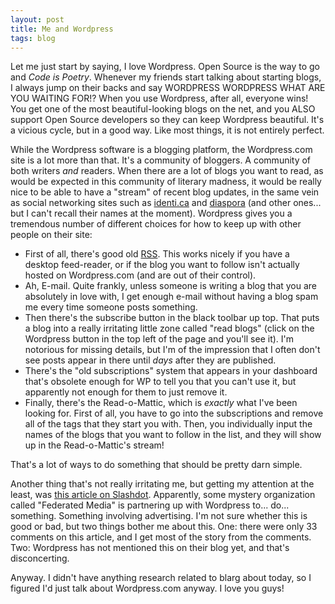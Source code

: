 ```yaml
---
layout: post
title: Me and Wordpress
tags: blog
---
```


Let me just start by saying, I love Wordpress. Open Source is the way to go and *Code is Poetry*. Whenever my friends start talking about starting blogs, I always jump on their backs and say WORDPRESS WORDPRESS WHAT ARE YOU WAITING FOR!? When you use Wordpress, after all, everyone wins! You get one of the most beautiful-looking blogs on the net, and you ALSO support Open Source developers so they can keep Wordpress beautiful. It's a vicious cycle, but in a good way. Like most things, it is not entirely perfect.

While the Wordpress software is a blogging platform, the Wordpress.com site is a lot more than that. It's a community of bloggers. A community of both writers *and* readers. When there are a lot of blogs you want to read, as would be expected in this community of literary madness, it would be really nice to be able to have a "stream" of recent blog updates, in the same vein as social networking sites such as [identi.ca](https://identi.ca) and [diaspora](https://joindiaspora.com/) (and other ones... but I can't recall their names at the moment). Wordpress gives you a tremendous number of different choices for how to keep up with other people on their site:

 * First of all, there's good old [RSS](https://secure.wikimedia.org/wikipedia/en/wiki/RSS). This works nicely if you have a desktop feed-reader, or if the blog you want to follow isn't actually hosted on Wordpress.com (and are out of their control).
 * Ah, E-mail. Quite frankly, unless someone is writing a blog that you are absolutely in love with, I get enough e-mail without having a blog spam me every time someone posts something.
 * Then there's the subscribe button in the black toolbar up top. That puts a blog into a really irritating little zone called "read blogs" (click on the Wordpress button in the top left of the page and you'll see it). I'm notorious for missing details, but I'm of the impression that I often don't see posts appear in there until *days* after they are published.
 * There's the "old subscriptions" system that appears in your dashboard that's obsolete enough for WP to tell you that you can't use it, but apparently not enough for them to just remove it.
 * Finally, there's the Read-o-Mattic, which is *exactly* what I've been looking for. First of all, you have to go into the subscriptions and remove all of the tags that they start you with. Then, you individually input the names of the blogs that you want to follow in the list, and they will show up in the Read-o-Mattic's stream!

That's a lot of ways to do something that should be pretty darn simple.

Another thing that's not really irritating me, but getting my attention at the least, was [this article on Slashdot](http://news.slashdot.org/story/11/10/19/2258227/federated-media-lands-wordpresscom-deal). Apparently, some mystery organization called "Federated Media" is partnering up with Wordpress to... do... something. Something involving advertising. I'm not sure whether this is good or bad, but two things bother me about this. One: there were only 33 comments on this article, and I get most of the story from the comments. Two: Wordpress has not mentioned this on their blog yet, and that's disconcerting.

Anyway. I didn't have anything research related to blarg about today, so I figured I'd just talk about Wordpress.com anyway. I love you guys!
